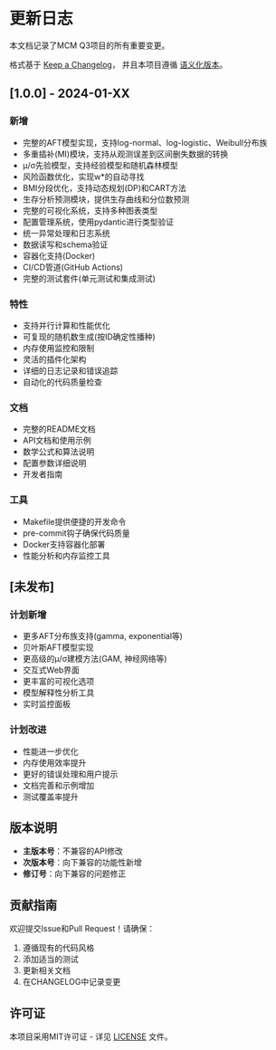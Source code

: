# 更新日志

本文档记录了MCM Q3项目的所有重要变更。

格式基于 [Keep a Changelog](https://keepachangelog.com/zh-CN/1.0.0/)，
并且本项目遵循 [语义化版本](https://semver.org/lang/zh-CN/)。

## [1.0.0] - 2024-01-XX

### 新增
- 完整的AFT模型实现，支持log-normal、log-logistic、Weibull分布族
- 多重插补(MI)模块，支持从观测误差到区间删失数据的转换
- μ/σ先验模型，支持经验模型和随机森林模型
- 风险函数优化，实现w*的自动寻找
- BMI分段优化，支持动态规划(DP)和CART方法
- 生存分析预测模块，提供生存曲线和分位数预测
- 完整的可视化系统，支持多种图表类型
- 配置管理系统，使用pydantic进行类型验证
- 统一异常处理和日志系统
- 数据读写和schema验证
- 容器化支持(Docker)
- CI/CD管道(GitHub Actions)
- 完整的测试套件(单元测试和集成测试)

### 特性
- 支持并行计算和性能优化
- 可复现的随机数生成(按ID确定性播种)
- 内存使用监控和限制
- 灵活的插件化架构
- 详细的日志记录和错误追踪
- 自动化的代码质量检查

### 文档
- 完整的README文档
- API文档和使用示例
- 数学公式和算法说明
- 配置参数详细说明
- 开发者指南

### 工具
- Makefile提供便捷的开发命令
- pre-commit钩子确保代码质量
- Docker支持容器化部署
- 性能分析和内存监控工具

## [未发布]

### 计划新增
- 更多AFT分布族支持(gamma, exponential等)
- 贝叶斯AFT模型实现
- 更高级的μ/σ建模方法(GAM, 神经网络等)
- 交互式Web界面
- 更丰富的可视化选项
- 模型解释性分析工具
- 实时监控面板

### 计划改进
- 性能进一步优化
- 内存使用效率提升
- 更好的错误处理和用户提示
- 文档完善和示例增加
- 测试覆盖率提升

## 版本说明

- **主版本号**：不兼容的API修改
- **次版本号**：向下兼容的功能性新增
- **修订号**：向下兼容的问题修正

## 贡献指南

欢迎提交Issue和Pull Request！请确保：

1. 遵循现有的代码风格
2. 添加适当的测试
3. 更新相关文档
4. 在CHANGELOG中记录变更

## 许可证

本项目采用MIT许可证 - 详见 [LICENSE](LICENSE) 文件。